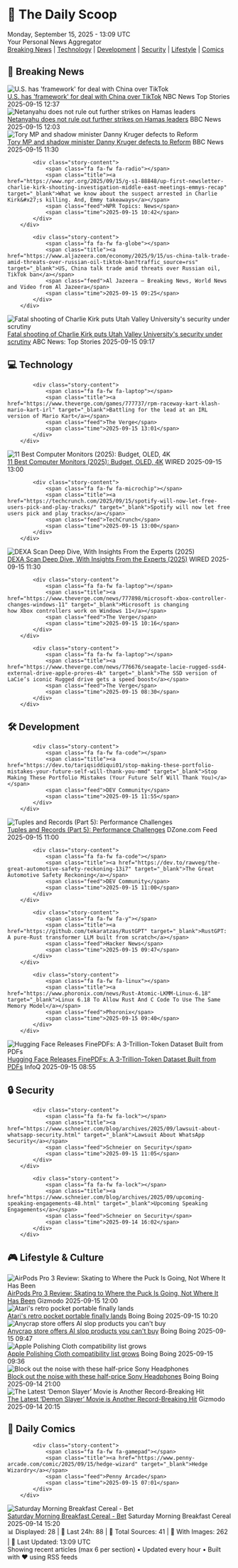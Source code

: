 <!-- Processing 54 RSS feeds at 2025-09-15 13:09:06 UTC -->
<!-- Processing: Saturday Morning Breakfast Cereal -->
<!-- Processing: Cyanide & Happiness -->
<!-- Processing: CNN Top Stories -->
<!-- Processing: CNN Breaking News -->
<!-- Processing: BBC World News -->
<!-- Processing: CBC News -->
<!-- Error processing https://rss.cbc.ca/lineup/topstories.xml: The read operation timed out -->
<!-- Processing: Associated Press Breaking -->
<!-- Processing: ABC News Breaking -->
<!-- Processing: NBC News Breaking -->
<!-- Processing: Sky News World -->
<!-- Processing: TechCrunch -->
<!-- Processing: The Verge -->
<!-- Processing: WIRED -->
<!-- Processing: Slashdot -->
<!-- Processing: StackOverflow Blog -->
<!-- Processing: OMG! Ubuntu -->
<!-- Processing: DistroWatch -->
<!-- Processing: Linux.com -->
<!-- Processing: Ubuntu Blog -->
<!-- Processing: GitHub Blog -->
<!-- Processing: GitLab Blog -->
<!-- Processing: The Pragmatic Engineer -->
<!-- Processing: Boing Boing -->
<!-- Processing: Krebs on Security -->
<!-- Processing: Schneier on Security -->
<!-- Generated 7 new posts out of 25 feeds processed -->
<div class="newspaper-header">
    <h1 class="newspaper-title">📰 The Daily Scoop</h1>
    <div class="newspaper-date">Monday, September 15, 2025 - 13:09 UTC</div>
    <div class="newspaper-subtitle">Your Personal News Aggregator</div>
</div>

<div class="newspaper-nav">
    <a href="#breaking">Breaking News</a> |
    <a href="#tech">Technology</a> |
    <a href="#dev">Development</a> |
    <a href="#security">Security</a> |
    <a href="#lifestyle">Lifestyle</a> |
    <a href="#webcomics">Comics</a>
</div>

<div class="news-section breaking-news" id="breaking">
<h2 class="section-header">🚨 Breaking News</h2>
<div class="stories-container">
<div class="story">
            <img src="https://media-cldnry.s-nbcnews.com/image/upload/t_fit_1500w/rockcms/2025-09/250912-tiktok-se-359p-6337da.jpg" alt="U.S. has &#x27;framework&#x27; for deal with China over TikTok" class="story-image" loading="lazy" onerror="this.style.display='none'">
            <div class="story-content">
                <span class="fa fa-fw fa-broadcast-tower"></span>
                <span class="title"><a href="https://www.nbcnews.com/tech/tech-news/trump-china-tiktok-deal-rcna231313" target="_blank">U.S. has &#x27;framework&#x27; for deal with China over TikTok</a></span>
                <span class="feed">NBC News Top Stories</span>
                <span class="time">2025-09-15 12:37</span>
            </div>
        </div>
<div class="story">
            <img src="https://ichef.bbci.co.uk/ace/standard/240/cpsprodpb/b5f6/live/46f38540-920d-11f0-85c7-5bdf6c05d36f.jpg" alt="Netanyahu does not rule out further strikes on Hamas leaders" class="story-image" loading="lazy" onerror="this.style.display='none'">
            <div class="story-content">
                <span class="fa fa-fw fa-earth-americas"></span>
                <span class="title"><a href="https://www.bbc.com/news/articles/czxw4xkxg51o?at_medium=RSS&at_campaign=rss" target="_blank">Netanyahu does not rule out further strikes on Hamas leaders</a></span>
                <span class="feed">BBC News</span>
                <span class="time">2025-09-15 12:03</span>
            </div>
        </div>
<div class="story">
            <img src="https://ichef.bbci.co.uk/ace/standard/240/cpsprodpb/287e/live/7aa0fe80-9222-11f0-9cf6-cbf3e73ce2b9.jpg" alt="Tory MP and shadow minister Danny Kruger defects to Reform" class="story-image" loading="lazy" onerror="this.style.display='none'">
            <div class="story-content">
                <span class="fa fa-fw fa-flag"></span>
                <span class="title"><a href="https://www.bbc.com/news/articles/ce802dmgnyro?at_medium=RSS&at_campaign=rss" target="_blank">Tory MP and shadow minister Danny Kruger defects to Reform</a></span>
                <span class="feed">BBC News</span>
                <span class="time">2025-09-15 11:30</span>
            </div>
        </div>
<div class="story">
            
            <div class="story-content">
                <span class="fa fa-fw fa-radio"></span>
                <span class="title"><a href="https://www.npr.org/2025/09/15/g-s1-88848/up-first-newsletter-charlie-kirk-shooting-investigation-middle-east-meetings-emmys-recap" target="_blank">What we know about the suspect arrested in Charlie Kirk&#x27;s killing. And, Emmy takeaways</a></span>
                <span class="feed">NPR Topics: News</span>
                <span class="time">2025-09-15 10:42</span>
            </div>
        </div>
<div class="story">
            
            <div class="story-content">
                <span class="fa fa-fw fa-globe"></span>
                <span class="title"><a href="https://www.aljazeera.com/economy/2025/9/15/us-china-talk-trade-amid-threats-over-russian-oil-tiktok-ban?traffic_source=rss" target="_blank">US, China talk trade amid threats over Russian oil, TikTok ban</a></span>
                <span class="feed">Al Jazeera – Breaking News, World News and Video from Al Jazeera</span>
                <span class="time">2025-09-15 09:25</span>
            </div>
        </div>
<div class="story">
            <img src="https://s.abcnews.com/images/US/charlie-kirk-1-rt-gmh-250911_1757598366925_hpMain_4x3t_384.jpg" alt="Fatal shooting of Charlie Kirk puts Utah Valley University&#x27;s security under scrutiny" class="story-image" loading="lazy" onerror="this.style.display='none'">
            <div class="story-content">
                <span class="fa fa-fw fa-tv"></span>
                <span class="title"><a href="https://abcnews.go.com/US/fatal-shooting-charlie-kirk-puts-utah-valley-universitys/story?id=125474742" target="_blank">Fatal shooting of Charlie Kirk puts Utah Valley University&#x27;s security under scrutiny</a></span>
                <span class="feed">ABC News: Top Stories</span>
                <span class="time">2025-09-15 09:17</span>
            </div>
        </div>
</div>
</div>
<div class="news-section tech-news" id="tech">
<h2 class="section-header">💻 Technology</h2>
<div class="stories-container">
<div class="story">
            
            <div class="story-content">
                <span class="fa fa-fw fa-laptop"></span>
                <span class="title"><a href="https://www.theverge.com/games/777737/rpm-raceway-kart-klash-mario-kart-irl" target="_blank">Battling for the lead at an IRL version of Mario Kart</a></span>
                <span class="feed">The Verge</span>
                <span class="time">2025-09-15 13:01</span>
            </div>
        </div>
<div class="story">
            <img src="https://media.wired.com/photos/68c4f0b3021fc084e07da314/master/pass/The%20Best%20Computer%20Monitors%20to%20Upgrade%20Your%20Desk%20Setup.png" alt="11 Best Computer Monitors (2025): Budget, OLED, 4K" class="story-image" loading="lazy" onerror="this.style.display='none'">
            <div class="story-content">
                <span class="fa fa-fw fa-bolt"></span>
                <span class="title"><a href="https://www.wired.com/gallery/best-computer-monitors/" target="_blank">11 Best Computer Monitors (2025): Budget, OLED, 4K</a></span>
                <span class="feed">WIRED</span>
                <span class="time">2025-09-15 13:00</span>
            </div>
        </div>
<div class="story">
            
            <div class="story-content">
                <span class="fa fa-fw fa-microchip"></span>
                <span class="title"><a href="https://techcrunch.com/2025/09/15/spotify-will-now-let-free-users-pick-and-play-tracks/" target="_blank">Spotify will now let free users pick and play tracks</a></span>
                <span class="feed">TechCrunch</span>
                <span class="time">2025-09-15 13:00</span>
            </div>
        </div>
<div class="story">
            <img src="https://media.wired.com/photos/68c5d02443639cdb65aa5400/master/pass/Courtesy%20of%20Canyon%20Ranch.jpg" alt="DEXA Scan Deep Dive, With Insights From the Experts (2025)" class="story-image" loading="lazy" onerror="this.style.display='none'">
            <div class="story-content">
                <span class="fa fa-fw fa-bolt"></span>
                <span class="title"><a href="https://www.wired.com/story/do-you-need-a-dexa-scan/" target="_blank">DEXA Scan Deep Dive, With Insights From the Experts (2025)</a></span>
                <span class="feed">WIRED</span>
                <span class="time">2025-09-15 11:30</span>
            </div>
        </div>
<div class="story">
            
            <div class="story-content">
                <span class="fa fa-fw fa-laptop"></span>
                <span class="title"><a href="https://www.theverge.com/news/777898/microsoft-xbox-controller-changes-windows-11" target="_blank">Microsoft is changing how Xbox controllers work on Windows 11</a></span>
                <span class="feed">The Verge</span>
                <span class="time">2025-09-15 10:16</span>
            </div>
        </div>
<div class="story">
            
            <div class="story-content">
                <span class="fa fa-fw fa-laptop"></span>
                <span class="title"><a href="https://www.theverge.com/news/776676/seagate-lacie-rugged-ssd4-external-drive-apple-prores-4k" target="_blank">The SSD version of LaCie’s iconic Rugged drive gets a speed boost</a></span>
                <span class="feed">The Verge</span>
                <span class="time">2025-09-15 08:30</span>
            </div>
        </div>
</div>
</div>
<div class="news-section dev-news" id="dev">
<h2 class="section-header">🛠️ Development</h2>
<div class="stories-container">
<div class="story">
            
            <div class="story-content">
                <span class="fa fa-fw fa-code"></span>
                <span class="title"><a href="https://dev.to/tariqsiddiqui01/stop-making-these-portfolio-mistakes-your-future-self-will-thank-you-mmd" target="_blank">Stop Making These Portfolio Mistakes (Your Future Self Will Thank You)</a></span>
                <span class="feed">DEV Community</span>
                <span class="time">2025-09-15 11:55</span>
            </div>
        </div>
<div class="story">
            <img src="https://dz2cdn1.dzone.com/thumbnail?fid=18608364&w=600" alt="Tuples and Records (Part 5): Performance Challenges" class="story-image" loading="lazy" onerror="this.style.display='none'">
            <div class="story-content">
                <span class="fa fa-fw fa-newspaper"></span>
                <span class="title"><a href="https://dzone.com/articles/tuples-and-records-part-5" target="_blank">Tuples and Records (Part 5): Performance Challenges</a></span>
                <span class="feed">DZone.com Feed</span>
                <span class="time">2025-09-15 11:00</span>
            </div>
        </div>
<div class="story">
            
            <div class="story-content">
                <span class="fa fa-fw fa-code"></span>
                <span class="title"><a href="https://dev.to/rawveg/the-great-automotive-safety-reckoning-13i7" target="_blank">The Great Automotive Safety Reckoning</a></span>
                <span class="feed">DEV Community</span>
                <span class="time">2025-09-15 11:00</span>
            </div>
        </div>
<div class="story">
            
            <div class="story-content">
                <span class="fa fa-fw fa-y"></span>
                <span class="title"><a href="https://github.com/tekaratzas/RustGPT" target="_blank">RustGPT: A pure-Rust transformer LLM built from scratch</a></span>
                <span class="feed">Hacker News</span>
                <span class="time">2025-09-15 09:47</span>
            </div>
        </div>
<div class="story">
            
            <div class="story-content">
                <span class="fa fa-fw fa-linux"></span>
                <span class="title"><a href="https://www.phoronix.com/news/Rust-Atomic-LKMM-Linux-6.18" target="_blank">Linux 6.18 To Allow Rust And C Code To Use The Same Memory Model</a></span>
                <span class="feed">Phoronix</span>
                <span class="time">2025-09-15 09:40</span>
            </div>
        </div>
<div class="story">
            <img src="https://res.infoq.com/news/2025/09/finepdfs/en/headerimage/generatedHeaderImage-1757926150946.jpg" alt="Hugging Face Releases FinePDFs: A 3-Trillion-Token Dataset Built from PDFs" class="story-image" loading="lazy" onerror="this.style.display='none'">
            <div class="story-content">
                <span class="fa fa-fw fa-info-circle"></span>
                <span class="title"><a href="https://www.infoq.com/news/2025/09/finepdfs/?utm_campaign=infoq_content&utm_source=infoq&utm_medium=feed&utm_term=global" target="_blank">Hugging Face Releases FinePDFs: A 3-Trillion-Token Dataset Built from PDFs</a></span>
                <span class="feed">InfoQ</span>
                <span class="time">2025-09-15 08:55</span>
            </div>
        </div>
</div>
</div>
<div class="news-section security-news" id="security">
<h2 class="section-header">🔒 Security</h2>
<div class="stories-container">
<div class="story">
            
            <div class="story-content">
                <span class="fa fa-fw fa-lock"></span>
                <span class="title"><a href="https://www.schneier.com/blog/archives/2025/09/lawsuit-about-whatsapp-security.html" target="_blank">Lawsuit About WhatsApp Security</a></span>
                <span class="feed">Schneier on Security</span>
                <span class="time">2025-09-15 11:05</span>
            </div>
        </div>
<div class="story">
            
            <div class="story-content">
                <span class="fa fa-fw fa-lock"></span>
                <span class="title"><a href="https://www.schneier.com/blog/archives/2025/09/upcoming-speaking-engagements-48.html" target="_blank">Upcoming Speaking Engagements</a></span>
                <span class="feed">Schneier on Security</span>
                <span class="time">2025-09-14 16:02</span>
            </div>
        </div>
</div>
</div>
<div class="news-section lifestyle-news" id="lifestyle">
<h2 class="section-header">🎮 Lifestyle & Culture</h2>
<div class="stories-container">
<div class="story">
            <img src="https://gizmodo.com/app/uploads/2025/09/Apple-AirPods-Pro-3-Review-6.jpg" alt="AirPods Pro 3 Review: Skating to Where the Puck Is Going, Not Where It Has Been" class="story-image" loading="lazy" onerror="this.style.display='none'">
            <div class="story-content">
                <span class="fa fa-fw fa-computer"></span>
                <span class="title"><a href="https://gizmodo.com/airpods-pro-3-review-skating-to-where-the-puck-is-going-not-where-it-has-been-2000658726" target="_blank">AirPods Pro 3 Review: Skating to Where the Puck Is Going, Not Where It Has Been</a></span>
                <span class="feed">Gizmodo</span>
                <span class="time">2025-09-15 12:00</span>
            </div>
        </div>
<div class="story">
            <img src="https://i0.wp.com/boingboing.net/wp-content/uploads/2025/09/atari_gamestationgo_1.webp?fit=900%2C600&amp;quality=55&amp;ssl=1" alt="Atari&#x27;s retro pocket portable finally lands" class="story-image" loading="lazy" onerror="this.style.display='none'">
            <div class="story-content">
                <span class="fa fa-fw fa-arrow-right"></span>
                <span class="title"><a href="https://boingboing.net/2025/09/15/ataris-retro-pocket-portable-finally-lands.html" target="_blank">Atari&#x27;s retro pocket portable finally lands</a></span>
                <span class="feed">Boing Boing</span>
                <span class="time">2025-09-15 10:20</span>
            </div>
        </div>
<div class="story">
            <img src="https://i0.wp.com/boingboing.net/wp-content/uploads/2025/09/unicorn.jpg?fit=2186%2C1172&amp;quality=60&amp;ssl=1" alt="Anycrap store offers AI slop products you can&#x27;t buy" class="story-image" loading="lazy" onerror="this.style.display='none'">
            <div class="story-content">
                <span class="fa fa-fw fa-arrow-right"></span>
                <span class="title"><a href="https://boingboing.net/2025/09/15/anycrap-store-offers-ai-slop-products-you-cant-buy.html" target="_blank">Anycrap store offers AI slop products you can&#x27;t buy</a></span>
                <span class="feed">Boing Boing</span>
                <span class="time">2025-09-15 09:47</span>
            </div>
        </div>
<div class="story">
            <img src="https://i0.wp.com/boingboing.net/wp-content/uploads/2025/09/polishing-cloth.jpg?fit=2146%2C1504&amp;quality=60&amp;ssl=1" alt="Apple Polishing Cloth compatibility list grows" class="story-image" loading="lazy" onerror="this.style.display='none'">
            <div class="story-content">
                <span class="fa fa-fw fa-arrow-right"></span>
                <span class="title"><a href="https://boingboing.net/2025/09/15/apple-polishing-cloth-compatibility-list-grows.html" target="_blank">Apple Polishing Cloth compatibility list grows</a></span>
                <span class="feed">Boing Boing</span>
                <span class="time">2025-09-15 09:36</span>
            </div>
        </div>
<div class="story">
            <img src="https://i0.wp.com/boingboing.net/wp-content/uploads/2025/09/Sony-WH-1000XM5-Wireless-Noise-Canceling-Headphones.jpg?fit=2250%2C1500&amp;quality=60&amp;ssl=1" alt="Block out the noise with these half-price Sony Headphones" class="story-image" loading="lazy" onerror="this.style.display='none'">
            <div class="story-content">
                <span class="fa fa-fw fa-arrow-right"></span>
                <span class="title"><a href="https://boingboing.net/2025/09/14/block-out-the-noise-with-these-half-price-sony-headphones.html" target="_blank">Block out the noise with these half-price Sony Headphones</a></span>
                <span class="feed">Boing Boing</span>
                <span class="time">2025-09-14 21:00</span>
            </div>
        </div>
<div class="story">
            <img src="https://gizmodo.com/app/uploads/2025/09/Demon-Slayer-1©Copyright_-©Koyoharu-Gotoge-_-SHUEISHA-Aniplex-ufotable-1.jpg" alt="The Latest ‘Demon Slayer’ Movie is Another Record-Breaking Hit" class="story-image" loading="lazy" onerror="this.style.display='none'">
            <div class="story-content">
                <span class="fa fa-fw fa-computer"></span>
                <span class="title"><a href="https://gizmodo.com/the-latest-demon-slayer-movie-is-another-record-breaking-hit-2000658653" target="_blank">The Latest ‘Demon Slayer’ Movie is Another Record-Breaking Hit</a></span>
                <span class="feed">Gizmodo</span>
                <span class="time">2025-09-14 20:15</span>
            </div>
        </div>
</div>
</div>
<div class="news-section webcomics-section" id="webcomics">
<h2 class="section-header">🎨 Daily Comics</h2>
<div class="stories-container">
<div class="story">
            
            <div class="story-content">
                <span class="fa fa-fw fa-gamepad"></span>
                <span class="title"><a href="https://www.penny-arcade.com/comic/2025/09/15/hedge-wizard" target="_blank">Hedge Wizardry</a></span>
                <span class="feed">Penny Arcade</span>
                <span class="time">2025-09-15 07:01</span>
            </div>
        </div>
<div class="story">
            <img src="https://www.smbc-comics.com/comics/1757808857-20250914.png" alt="Saturday Morning Breakfast Cereal - Bet" class="story-image" loading="lazy" onerror="this.style.display='none'">
            <div class="story-content">
                <span class="fa fa-fw fa-smile"></span>
                <span class="title"><a href="https://www.smbc-comics.com/comic/bet" target="_blank">Saturday Morning Breakfast Cereal - Bet</a></span>
                <span class="feed">Saturday Morning Breakfast Cereal</span>
                <span class="time">2025-09-14 15:20</span>
            </div>
        </div>
</div>
</div>

<div class="newspaper-footer">
    <div class="stats">
        📊 Displayed: 28 | 📅 Last 24h: 88 | 📡 Total Sources: 41 | 📸 With Images: 262 |
        🔄 Last Updated: 13:09 UTC
    </div>
    <div class="footer-note">
        Showing recent articles (max 6 per section) • Updated every hour • Built with ❤️ using RSS feeds
    </div>
</div>
